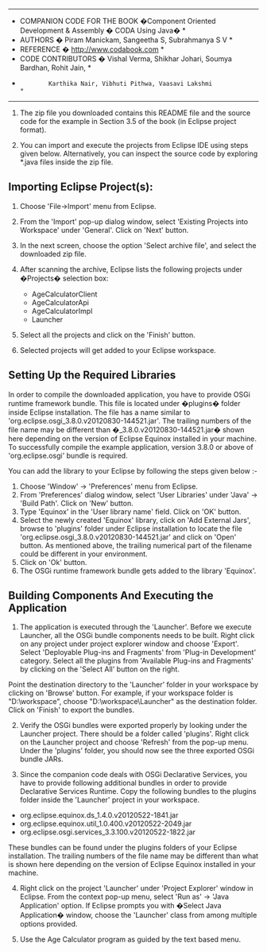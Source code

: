 

*********************************************************************************************
* COMPANION CODE FOR THE BOOK �Component Oriented Development & Assembly � CODA Using Java� *
* AUTHORS � Piram Manickam, Sangeetha S, Subrahmanya S V                                    *
* REFERENCE � http://www.codabook.com                                                       *
* CODE CONTRIBUTORS � Vishal Verma, Shikhar Johari, Soumya Bardhan, Rohit Jain,             *
*		      Karthika Nair, Vibhuti Pithwa, Vaasavi Lakshmi                        *
********************************************************************************************* 


1. The zip file you downloaded contains this README file and the source code for the example in Section 3.5 of the book (in Eclipse project format).

2. You can import and execute the projects from Eclipse IDE using steps given below. Alternatively, you can inspect the source code by exploring *.java files inside the zip file. 


Importing Eclipse Project(s):
-----------------------------

1. Choose 'File->Import' menu from Eclipse. 

2. From the 'Import' pop-up dialog window, select 'Existing Projects into Workspace' under 'General'.  Click on 'Next' button.

3. In the next screen, choose the option 'Select archive file', and select the downloaded zip file. 

4. After scanning the archive, Eclipse lists the following projects under �Projects� selection box:
      - AgeCalculatorClient
      - AgeCalculatorApi
      - AgeCalculatorImpl
      - Launcher

5. Select all the projects and click on the 'Finish' button.

6. Selected projects will get added to your Eclipse workspace.


Setting Up the Required Libraries
---------------------------------

In order to compile the downloaded application, you have to provide OSGi runtime framework bundle. This file is located under �plugins� folder inside Eclipse installation. The file has a name similar to 'org.eclipse.osgi_3.8.0.v20120830-144521.jar'. The trailing numbers of the file name may be different than �_3.8.0.v20120830-144521.jar� shown here depending on the version of Eclipse Equinox installed in your machine. To successfully compile the example application, version 3.8.0 or above of 'org.eclipse.osgi' bundle is required.   

You can add the library to your Eclipse by following the steps given below :-

1. Choose 'Window' -> 'Preferences' menu from Eclipse.
2. From 'Preferences' dialog window, select 'User Libraries' under 'Java' -> 'Build Path'. Click on 'New' button.
3. Type 'Equinox' in the 'User library name' field. Click on 'OK' button.
4. Select the newly created 'Equinox' library, click on 'Add External Jars', browse to 'plugins' folder under Eclipse installation to locate the file 'org.eclipse.osgi_3.8.0.v20120830-144521.jar' and click on 'Open' button. As mentioned above, the trailing numerical part of the filename could be different in your environment.
5. Click on 'Ok' button.
6. The OSGi runtime framework bundle gets added to the library 'Equinox'.


Building Components And Executing the Application
-------------------------------------------------

1. The application is executed through the 'Launcher'. Before we execute Launcher, all the OSGi bundle components needs to be built. Right click on any project under project explorer window and choose 'Export'. Select 'Deployable Plug-ins and Fragments' from 'Plug-in Development' category. Select all the plugins from 'Available Plug-ins and Fragments' by clicking on the 'Select All' button on the right.

Point the destination directory to the 'Launcher' folder in your workspace by clicking on 'Browse' button. For example, if your workspace folder is "D:\workspace", choose "D:\workspace\Launcher" as the destination folder. Click on 'Finish' to export the bundles.

2. Verify the OSGi bundles were exported properly by looking under the Launcher project. There should be a folder called 'plugins'. Right click on the Launcher project and choose 'Refresh' from the pop-up menu. Under the 'plugins' folder, you should now see the three exported OSGi bundle JARs.

3. Since the companion code deals with OSGi Declarative Services, you have to provide following additional bundles in order to provide Declarative Services Runtime. Copy the following bundles to the plugins folder inside the 'Launcher' project in your workspace.

  - org.eclipse.equinox.ds_1.4.0.v20120522-1841.jar      
  - org.eclipse.equinox.util_1.0.400.v20120522-2049.jar
  - org.eclipse.osgi.services_3.3.100.v20120522-1822.jar

These bundles can be found under the plugins folders of your Eclipse installation. The trailing numbers of the file name may be different than what is shown here depending on the version of Eclipse Equinox installed in your machine.

4. Right click on the project 'Launcher' under 'Project Explorer' window in Eclipse. From the context pop-up menu, select 'Run as' -> 'Java Application' option. If Eclipse prompts you with �Select Java Application� window, choose the 'Launcher' class from among multiple options provided.

5. Use the Age Calculator program as guided by the text based menu.

